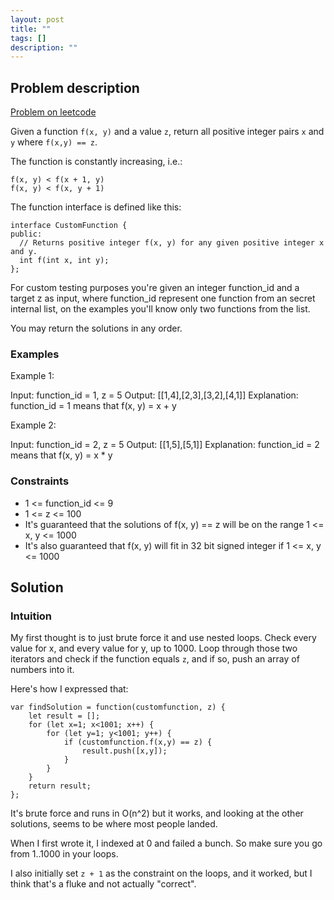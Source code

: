 ```yaml
---
layout: post
title: ""
tags: []
description: ""
---
```



## Problem description

[Problem on leetcode](https://leetcode.com/problems/find-positive-integer-solution-for-a-given-equation/)

Given a function `f(x, y)` and a value `z`, return all positive integer pairs `x` and `y` where `f(x,y) == z`.

The function is constantly increasing, i.e.:

```
f(x, y) < f(x + 1, y)
f(x, y) < f(x, y + 1)
```

The function interface is defined like this: 

```
interface CustomFunction {
public:
  // Returns positive integer f(x, y) for any given positive integer x and y.
  int f(int x, int y);
};
```

For custom testing purposes you're given an integer function_id and a target z as input, where function_id represent one function from an secret internal list, on the examples you'll know only two functions from the list.  

You may return the solutions in any order.

### Examples

Example 1:

Input: function_id = 1, z = 5
Output: [[1,4],[2,3],[3,2],[4,1]]
Explanation: function_id = 1 means that f(x, y) = x + y

Example 2:

Input: function_id = 2, z = 5
Output: [[1,5],[5,1]]
Explanation: function_id = 2 means that f(x, y) = x * y

### Constraints

* 1 <= function_id <= 9
* 1 <= z <= 100
* It's guaranteed that the solutions of f(x, y) == z will be on the range 1 <= x, y <= 1000
* It's also guaranteed that f(x, y) will fit in 32 bit signed integer if 1 <= x, y <= 1000

## Solution 

### Intuition 

My first thought is to just brute force it and use nested loops. Check every value for x, and every value for y, up to 1000. Loop through those two iterators and check if the function equals `z`, and if so, push an array of numbers into it.

Here's how I expressed that: 

```
var findSolution = function(customfunction, z) {
    let result = [];
    for (let x=1; x<1001; x++) {
        for (let y=1; y<1001; y++) {
            if (customfunction.f(x,y) == z) {
                result.push([x,y]);
            }
        }
    }
    return result;
};
```

It's brute force and runs in O(n^2) but it works, and looking at the other solutions, seems to be where most people landed.

When I first wrote it, I indexed at 0 and failed a bunch. So make sure you go from 1..1000 in your loops. 

I also initially set `z + 1` as the constraint on the loops, and it worked, but I think that's a fluke and not actually "correct". 
